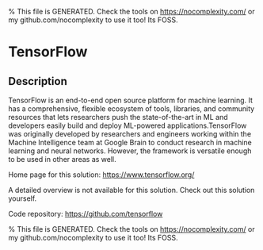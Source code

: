 
% This file is GENERATED. Check the tools on https://nocomplexity.com/ or my github.com/nocomplexity to use it too! Its FOSS. 

# TensorFlow

## Description 

TensorFlow is an end-to-end open source platform for machine learning. It has a comprehensive, flexible ecosystem of tools, libraries, and community resources that lets researchers push the state-of-the-art in ML and developers easily build and deploy ML-powered applications.TensorFlow was originally developed by researchers and engineers working within the Machine Intelligence team at Google Brain to conduct research in machine learning and neural networks. However, the framework is versatile enough to be used in other areas as well.

Home page for this solution: https://www.tensorflow.org/ 

A detailed overview is not available for this solution. Check out this solution yourself.

Code repository: https://github.com/tensorflow


% This file is GENERATED. Check the tools on https://nocomplexity.com/ or my github.com/nocomplexity to use it too! Its FOSS. 


